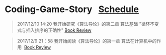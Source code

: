 # Coding-Game-Story   [Schedule](https://github.com/WindRunnerCackerChen/Coding-Game-Story/blob/master/Schedule.md "时间表")
>2017/12/10 14:20 我开始研究《算法导论》的第二章 算法基础  "循环不变式与插入排序的正确性"  [Book Review](https://github.com/WindRunnerCackerChen/Coding-Game-Story/blob/master/Book%20Review/Introduction%20to%20Algorithms.md "循环不变式与插入排序的正确性")<br>

>2017/12/9 21：58 我开始阅读《算法导论》的第一章 算法在计算机中的作用  [Book Review](https://github.com/WindRunnerCackerChen/Coding-Game-Story/blob/master/Book%20Review/Introduction%20to%20Algorithms.md "算法在计算机中的作用")
